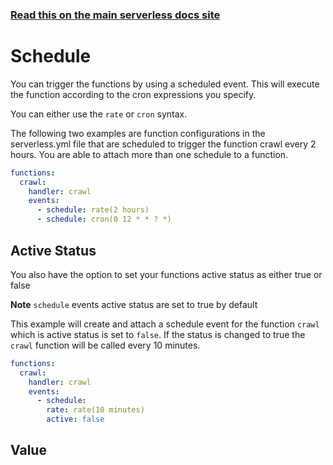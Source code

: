 <!--
title: Serverless Framework - Spotinst Functions Events - Scheduled & Recurring
menuText: Schedule
menuOrder: 4
description: Setting up Scheduled, Recurring, CRON Task Events with Spotinst Functions via the Serverless Framework
layout: Doc
-->

<!-- DOCS-SITE-LINK:START automatically generated  -->
### [Read this on the main serverless docs site](https://www.serverless.com/framework/docs/providers/spotinst/events/schedule)
<!-- DOCS-SITE-LINK:END -->

# Schedule

You can trigger the functions by using a scheduled event. This will execute the function according to the cron expressions you specify. 

You can either use the `rate` or `cron` syntax.

The following two examples are function configurations in the serverless.yml file that are scheduled to trigger the function crawl every 2 hours. You are able to attach more than one schedule to a function. 


```yml
functions:
  crawl:
    handler: crawl
    events:
      - schedule: rate(2 hours)
      - schedule: cron(0 12 * * ? *)
```


## Active Status

You also have the option to set your functions active status as either true or false 

**Note** `schedule` events active status are set to true by default

This example will create and attach a schedule event for the function `crawl` which is active status is set to `false`. If the status is changed to true the `crawl` function will be called every 10 minutes.

```yml
functions:
  crawl:
    handler: crawl
    events:
      - schedule: 
      	rate: rate(10 minutes)
      	active: false

```


## Value

